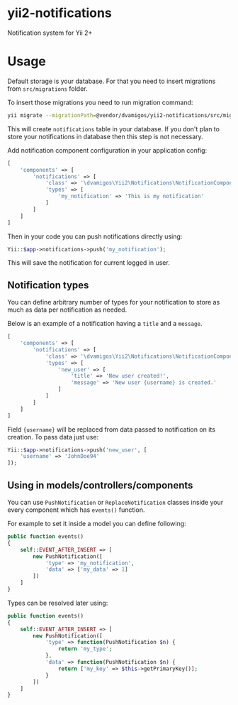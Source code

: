 # yii2-notifications
Notification system for Yii 2+

# Usage

Default storage is your database. For that you need to insert migrations from `src/migrations` folder.

To insert those migrations you need to run migration command:

```bash
yii migrate --migrationPath=@vendor/dvamigos/yii2-notifications/src/migrations
```

This will create `notifications` table in your database. If you don't plan to store your notifications in database then this step is not necessary.

Add notification component configuration in your application config:

```php
[
    'components' => [
        'notifications' => [
            'class' => '\dvamigos\Yii2\Notifications\NotificationComponent',
            'types' => [
                'my_notification' => 'This is my notification'
            ]
        ]
    ]
]

```

Then in your code you can push notifications directly using:

```php
Yii::$app->notifications->push('my_notification');
```

This will save the notification for current logged in user.

## Notification types

You can define arbitrary number of types for your notification to store as much as data per notification as needed.

Below is an example of a notification having a `title` and a `message`.

```php
[
    'components' => [
        'notifications' => [
            'class' => '\dvamigos\Yii2\Notifications\NotificationComponent',
            'types' => [
                'new_user' => [
                    'title' => 'New user created!',
                    'message' => 'New user {username} is created.'
                ]
            ]
        ]
    ]
]

```

Field `{username}` will be replaced from data passed to notification on its creation. To pass data just use:

```php
Yii::$app->notifications->push('new_user', [
    'username' => 'JohnDoe94'
]);
```

## Using in models/controllers/components

You can use `PushNotification` or `ReplaceNotification` classes inside your every component which has `events()` function.

For example to set it inside a model you can define following:

```php
public function events()
{
    self::EVENT_AFTER_INSERT => [
        new PushNotification([
            'type' => 'my_notification',
            'data' => ['my_data' => 1]
        ])
    ]
}
```

Types can be resolved later using:
```php
public function events()
{
    self::EVENT_AFTER_INSERT => [
        new PushNotification([
            'type' => function(PushNotification $n) {
                return 'my_type';
            },
            'data' => function(PushNotification $n) {
                return ['my_key' => $this->getPrimaryKey()];
            }
        ])
    ]
}
```